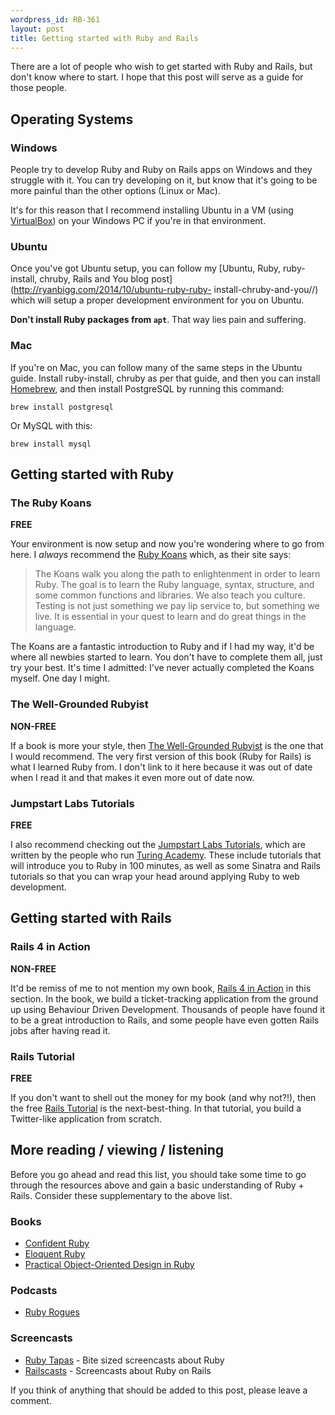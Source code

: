 ```yaml
--- 
wordpress_id: RB-361
layout: post
title: Getting started with Ruby and Rails
---
```


There are a lot of people who wish to get started with Ruby and Rails, but
don't know where to start. I hope that this post will serve as a guide for
those people.

## Operating Systems

### Windows

People try to develop Ruby and Ruby on Rails apps on Windows and they struggle
with it. You can try developing on it, but know that it's going to be more
painful than the other options (Linux or Mac).

It's for this reason that I recommend installing Ubuntu in a VM
(using [VirtualBox](https://www.virtualbox.org/)) on your Windows PC if you're
in that environment.

### Ubuntu

Once you've got Ubuntu setup, you can follow my [Ubuntu, Ruby, ruby-install,
chruby, Rails and You blog post](http://ryanbigg.com/2014/10/ubuntu-ruby-ruby-
install-chruby-and-you//) which will setup a proper development environment
for you on Ubuntu.

**Don't install Ruby packages from `apt`**. That way lies pain and suffering.

### Mac

If you're on Mac, you can follow many of the same steps in the Ubuntu guide.
Install ruby-install, chruby as per that guide, and then you can install
[Homebrew](http://brew.sh/), and then install PostgreSQL by running this
command:

```
brew install postgresql
```

Or MySQL with this:

```
brew install mysql
```

## Getting started with Ruby

### The Ruby Koans

**FREE**

Your environment is now setup and now you're wondering where to go from here.
I *always* recommend the [Ruby Koans](http://rubykoans.com/) which, as their
site says:

> The Koans walk you along the path to enlightenment in order to learn Ruby. The goal is to learn the Ruby language, syntax, structure, and some common functions and libraries. We also teach you culture. Testing is not just something we pay lip service to, but something we live. It is essential in your quest to learn and do great things in the language.

The Koans are a fantastic introduction to Ruby and if I had my way, it'd be
where all newbies started to learn. You don't have to complete them all, just
try your best. It's time I admitted: I've never actually completed the Koans
myself. One day I might.

### The Well-Grounded Rubyist

**NON-FREE**

If a book is more your style, then [The Well-Grounded
Rubyist](http://manning.com/black3) is the one that I would recommend. The
very first version of this book (Ruby for Rails) is what I learned Ruby from.
I don't link to it here because it was out of date when I read it and that
makes it even more out of date now.

### Jumpstart Labs Tutorials

**FREE**

I also recommend checking out the [Jumpstart Labs
Tutorials](http://tutorials.jumpstartlab.com/), which are written by the
people who run [Turing Academy](http://turing.io). These include tutorials
that will introduce you to Ruby in 100 minutes, as well as some Sinatra and
Rails tutorials so that you can wrap your head around applying Ruby to web development.

## Getting started with Rails

### Rails 4 in Action

**NON-FREE**

It'd be remiss of me to not mention my own book, [Rails 4 in
Action](https://manning.com/bigg2) in this section. In the book, we build a
ticket-tracking application from the ground up using Behaviour Driven
Development. Thousands of people have found it to be a great introduction to
Rails, and some people have even gotten Rails jobs after having read it.

### Rails Tutorial 

**FREE**

If you don't want to shell out the money for my book (and why not?!), then the
free [Rails Tutorial](https://www.railstutorial.org/) is the next-best-thing.
In that tutorial, you build a Twitter-like application from scratch. 

## More reading / viewing / listening

Before you go ahead and read this list, you should take some time to go through the resources above and gain a basic understanding of Ruby + Rails. Consider these supplementary to the above list.

### Books

* [Confident Ruby](http://www.confidentruby.com/)
* [Eloquent Ruby](http://www.amazon.com/Eloquent-Ruby-Addison-Wesley-Professional-Series/dp/0321584104)
* [Practical Object-Oriented Design in Ruby](http://www.poodr.com/)

### Podcasts

* [Ruby Rogues](http://rubyrogues.com)

### Screencasts

* [Ruby Tapas](http://rubytapas.com) - Bite sized screencasts about Ruby
* [Railscasts](https://railscasts.com) - Screencasts about Ruby on Rails

If you think of anything that should be added to this post, please leave a comment.

